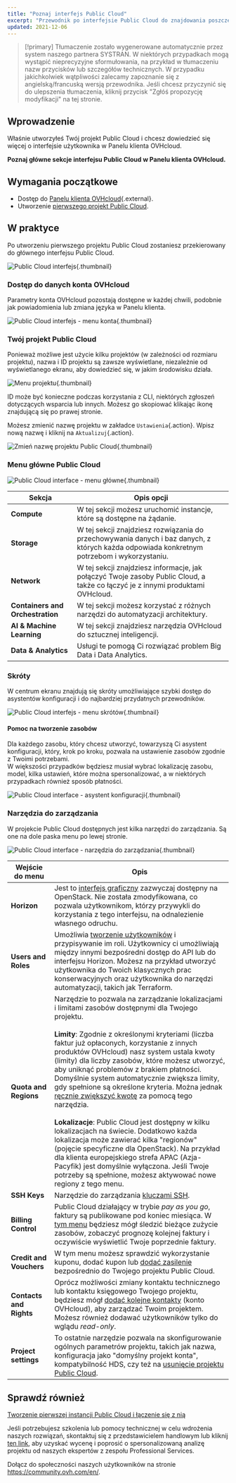 ```yaml
---
title: "Poznaj interfejs Public Cloud"
excerpt: "Przewodnik po interfejsie Public Cloud do znajdowania poszczególnych sekcji"
updated: 2021-12-06
---
```


> [!primary]
> Tłumaczenie zostało wygenerowane automatycznie przez system naszego partnera SYSTRAN. W niektórych przypadkach mogą wystąpić nieprecyzyjne sformułowania, na przykład w tłumaczeniu nazw przycisków lub szczegółów technicznych. W przypadku jakichkolwiek wątpliwości zalecamy zapoznanie się z angielską/francuską wersją przewodnika. Jeśli chcesz przyczynić się do ulepszenia tłumaczenia, kliknij przycisk "Zgłóś propozycję modyfikacji" na tej stronie.
>

## Wprowadzenie

Właśnie utworzyłeś Twój projekt Public Cloud i chcesz dowiedzieć się więcej o interfejsie użytkownika w Panelu klienta OVHcloud.

**Poznaj główne sekcje interfejsu Public Cloud w Panelu klienta OVHcloud.**

## Wymagania początkowe

- Dostęp do [Panelu klienta OVHcloud](https://www.ovh.com/auth/?action=gotomanager&from=https://www.ovh.pl/&ovhSubsidiary=pl){.external}.
- Utworzenie [pierwszego projekt Public Cloud](/pages/public_cloud/compute/create_a_public_cloud_project).

## W praktyce

Po utworzeniu pierwszego projektu Public Cloud zostaniesz przekierowany do głównego interfejsu Public Cloud.

![Public Cloud interfejs](images/main-interface.png){.thumbnail}

### Dostęp do danych konta OVHcloud

Parametry konta OVHcloud pozostają dostępne w każdej chwili, podobnie jak powiadomienia lub zmiana języka w Panelu klienta.

![Public Cloud interfejs - menu konta](images/account.png){.thumbnail}

### Twój projekt Public Cloud

Ponieważ możliwe jest użycie kilku projektów (w zależności od rozmiaru projektu), nazwa i ID projektu są zawsze wyświetlane, niezależnie od wyświetlanego ekranu, aby dowiedzieć się, w jakim środowisku działa.

![Menu projektu](images/project-menu.png){.thumbnail}

ID może być konieczne podczas korzystania z CLI, niektórych zgłoszeń dotyczących wsparcia lub innych. Możesz go skopiować klikając ikonę znajdującą się po prawej stronie.

Możesz zmienić nazwę projektu w zakładce `Ustawienia`{.action}. Wpisz nową nazwę i kliknij na `Aktualizuj`{.action}.

![Zmień nazwę projektu Public Cloud](images/rename-project.png){.thumbnail}

### Menu główne Public Cloud

![Public Cloud interface - menu główne](images/main-menu.png){.thumbnail}

|Sekcja|Opis opcji|
|---|---|
|**Compute**|W tej sekcji możesz uruchomić instancje, które są dostępne na żądanie.|
|**Storage**|W tej sekcji znajdziesz rozwiązania do przechowywania danych i baz danych, z których każda odpowiada konkretnym potrzebom i wykorzystaniu.|
|**Network**|W tej sekcji znajdziesz informacje, jak połączyć Twoje zasoby Public Cloud, a także co łączyć je z innymi produktami OVHcloud.|
|**Containers and Orchestration**|W tej sekcji możesz korzystać z różnych narzędzi do automatyzacji architektury.|
|**AI & Machine Learning**|W tej sekcji znajdziesz narzędzia OVHcloud do sztucznej inteligencji.|
|**Data & Analytics**|Usługi te pomogą Ci rozwiązać problem Big Data i Data Analytics.|

### Skróty

W centrum ekranu znajdują się skróty umożliwiające szybki dostęp do asystentów konfiguracji i do najbardziej przydatnych przewodników.

![Public Cloud interfejs - menu skrótów](images/shortcuts.png){.thumbnail}

#### Pomoc na tworzenie zasobów

Dla każdego zasobu, który chcesz utworzyć, towarzyszą Ci asystent konfiguracji, który, krok po kroku, pozwala na ustawienie zasobów zgodnie z Twoimi potrzebami.
<br>W większości przypadków będziesz musiał wybrać lokalizację zasobu, model, kilka ustawień, które można spersonalizować, a w niektórych przypadkach również sposób płatności.

![Public Cloud interface - asystent konfiguracji](images/wizard.png){.thumbnail}

### Narzędzia do zarządzania

W projekcie Public Cloud dostępnych jest kilka narzędzi do zarządzania. Są one na dole paska menu po lewej stronie.

![Public Cloud interface - narzędzia do zarządzania](images/management-tools.png){.thumbnail}

|Wejście do menu|Opis|
|---|---|
|**Horizon**|Jest to [interfejs graficzny](/pages/public_cloud/compute/introducing_horizon) zazwyczaj dostępny na OpenStack. Nie została zmodyfikowana, co pozwala użytkownikom, którzy przywykli do korzystania z tego interfejsu, na odnalezienie własnego odruchu.|
|**Users and Roles**|Umożliwia [tworzenie użytkowników](/pages/public_cloud/compute/create_and_delete_a_user) i przypisywanie im roli. Użytkownicy ci umożliwiają między innymi bezpośredni dostęp do API lub do interfejsu Horizon. Możesz na przykład utworzyć użytkownika do Twoich klasycznych prac konserwacyjnych oraz użytkownika do narzędzi automatyzacji, takich jak Terraform.|
|**Quota and Regions**|Narzędzie to pozwala na zarządzanie lokalizacjami i limitami zasobów dostępnymi dla Twojego projektu.<br><br>**Limity**: Zgodnie z określonymi kryteriami (liczba faktur już opłaconych, korzystanie z innych produktów OVHcloud) nasz system ustala kwoty (limity) dla liczby zasobów, które możesz utworzyć, aby uniknąć problemów z brakiem płatności. Domyślnie system automatycznie zwiększa limity, gdy spełnione są określone kryteria. Można jednak [ręcznie zwiększyć kwotę](/pages/platform/public-cloud/increasing_public_cloud_quota#reczne-zwiekszanie-limitu-zasobow) za pomocą tego narzędzia.<br><br>**Lokalizacje**: Public Cloud jest dostępny w kilku lokalizacjach na świecie. Dodatkowo każda lokalizacja może zawierać kilka "regionów" (pojęcie specyficzne dla OpenStack). Na przykład dla klienta europejskiego strefa APAC (Azja-Pacyfik) jest domyślnie wyłączona. Jeśli Twoje potrzeby są spełnione, możesz aktywować nowe regiony z tego menu.|
|**SSH Keys**|Narzędzie do zarządzania [kluczami SSH](/pages/platform/public-cloud/public-cloud-first-steps#krok-1-utworzenie-kluczy-ssh).|
|**Billing Control**|Public Cloud działający w trybie *pay as you go*, faktury są publikowane pod koniec miesiąca. W [tym menu](/pages/public_cloud/compute/analyze_billing) będziesz mógł śledzić bieżące zużycie zasobów, zobaczyć prognozę kolejnej faktury i oczywiście wyświetlić Twoje poprzednie faktury.|
|**Credit and Vouchers**|W tym menu możesz sprawdzić wykorzystanie kuponu, dodać kupon lub [dodać zasilenie](/pages/account_and_service_management/managing_billing_payments_and_services/add_cloud_credit_to_project) bezpośrednio do Twojego projektu Public Cloud.|
|**Contacts and Rights**|Oprócz możliwości zmiany kontaktu technicznego lub kontaktu księgowego Twojego projektu, będziesz mógł [dodać kolejne kontakty](/pages/public_cloud/compute/change_project_contacts) (konto OVHcloud), aby zarządzać Twoim projektem. Możesz również dodawać użytkowników tylko do wglądu *read-only*.|
|**Project settings**|To ostatnie narzędzie pozwala na skonfigurowanie ogólnych parametrów projektu, takich jak nazwa, konfiguracja jako "domyślny projekt konta", kompatybilność HDS, czy też na [usunięcie projektu Public Cloud](/pages/public_cloud/compute/delete_a_project).|

## Sprawdź również

[Tworzenie pierwszej instancji Public Cloud i łączenie się z nią](/pages/public_cloud/compute/public-cloud-first-steps)

Jeśli potrzebujesz szkolenia lub pomocy technicznej w celu wdrożenia naszych rozwiązań, skontaktuj się z przedstawicielem handlowym lub kliknij [ten link](https://www.ovhcloud.com/pl/professional-services/), aby uzyskać wycenę i poprosić o spersonalizowaną analizę projektu od naszych ekspertów z zespołu Professional Services.

Dołącz do społeczności naszych użytkowników na stronie <https://community.ovh.com/en/>.